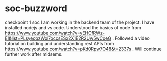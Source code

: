 # soc-buzzword
checkpoint 1 soc
I am working in the backend team of the project.
I have installed nodejs and vs code.
Understood the basics of node from https://www.youtube.com/watch?v=yEHCfRWz-EI&list=PLsyeobzWxl7occsESx2X1E2R2Uw5wCoeG .
Followed a video tutorial on building and understanding rest APIs from https://www.youtube.com/watch?v=pKd0Rpw7O48&t=2337s .
Will continue further work after midsems.
